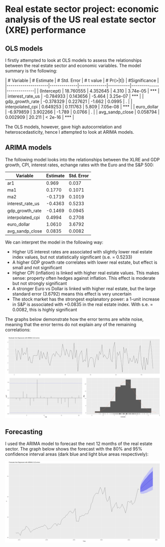 # Real estate sector project: economic analysis of the US real estate sector (XRE) performance

## OLS models

I firstly attempted to look at OLS models to assess the relationships between the real estate sector and economic variables. The model summary is the following:


| # Variable          | # Estimate   | # Std. Error | # t value | # Pr(>|t|)   | #Significance |
|---------------------|--------------|--------------|-----------|--------------|--------------|
| (Intercept)         | 18.760555  | 4.352645   | 4.310         | 3.74e-05     | ***          |
| interest_rate_us    | -0.784933  | 0.143656   | -5.464        | 3.25e-07     | ***          |
| gdp_growth_rate     | -0.378329  | 0.227621   | -1.662        | 0.0995       | .            |
| interpolated_cpi    | 0.649253   | 0.111763   | 5.809         | 7.05e-08           | ***          |
| euro_dollar         | -6.979859  | 3.902266   | -1.789        | 0.0766             | .            |
| avg_sandp_close     | 0.058794   | 0.002909   | 20.211        | < 2e-16            | ***          |


The OLS models, however, gave high autocorrelation and heteroscedasticity, hence I attempted to look at ARIMA models. 


## ARIMA models
The following model looks into the relationships between the XLRE and GDP growth, CPI, interest rates, echange rates with the Euro and the S&P 500:

| Variable          | Estimate | Std. Error |
|-------------------|----------|------------|
| ar1               | 0.969    | 0.037      |
| ma1               | 0.1770   | 0.1071     |
| ma2               | -0.1719  | 0.1019     |
| interest_rate_us  | -0.4363  | 0.5233     |
| gdp_growth_rate   | -0.1469  | 0.0945     |
| interpolated_cpi  | 0.4994   | 0.2708     |
| euro_dollar       | 1.0610   | 3.6792     |
| avg_sandp_close   | 0.0835   | 0.0082     |


We can interpret the model in the following way:

* Higher US interest rates are associated with slightly lower real estate index values, but not statistically significant (s.e. = 0.5233)
* A higher GDP growth rate correlates with lower real estate, but effect is small and not significant
* Higher CPI (inflation) is linked with higher real estate values. This makes sense: property often hedges against inflation. This effect is moderate but not strongly significant
* A stronger Euro vs Dollar is linked with higher real estate, but the large standard error (3.6792) means this effect is very uncertain
* The stock market has the strongest explanatory power: a 1-unit increase in S&P is associated with +0.0835 in the real estate index. With s.e. = 0.0082, this is highly significant

The graphs below demonstrate how the error terms are white noise, meaning that the error terms do not explain any of the remaining correlations:

![](ARIMA%20model%20residuals%20white%20noise.png)



## Forecasting
I used the ARIMA model to forecast the next 12 months of the real estate sector. The graph below shows the forecast with the 80% and 95% confidence interval areas (dark blue and light blue areas respectively):

![](ARIMA%20forecast%20of%20real%20estate%20with%20ARIMA%20external%20regressors.png)



